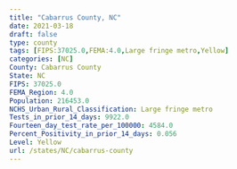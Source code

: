 ```yaml
---
title: "Cabarrus County, NC"
date: 2021-03-18
draft: false
type: county
tags: [FIPS:37025.0,FEMA:4.0,Large fringe metro,Yellow]
categories: [NC]
County: Cabarrus County
State: NC
FIPS: 37025.0
FEMA_Region: 4.0
Population: 216453.0
NCHS_Urban_Rural_Classification: Large fringe metro
Tests_in_prior_14_days: 9922.0
Fourteen_day_test_rate_per_100000: 4584.0
Percent_Positivity_in_prior_14_days: 0.056
Level: Yellow
url: /states/NC/cabarrus-county
---
```




